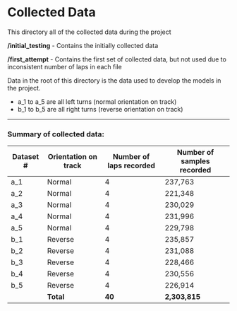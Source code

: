 # Collected Data

This directory all of the collected data during the project

**/initial_testing** - Contains the initially collected data

**/first_attempt** - Contains the first set of collected data, but not used due to inconsistent number of laps in each file

Data in the root of this directory is the data used to develop the models in the project.

- a_1 to a_5 are all left turns (normal orientation on track)
- b_1 to b_5 are all right turns (reverse orientation on track)

---

### Summary of collected data:

| Dataset # |  Orientation on track | Number of laps recorded | Number of samples recorded |
|-|-|-|-|
|a_1| Normal |4| 237,763|
|a_2| Normal |4 |221,348|
|a_3| Normal |4 |230,029|
|a_4| Normal |4 |231,996|
|a_5| Normal |4 |229,798|
|b_1| Reverse| 4| 235,857|
|b_2| Reverse| 4| 231,088|
|b_3| Reverse| 4| 228,466|
|b_4| Reverse| 4| 230,556|
|b_5| Reverse| 4| 226,914|
||**Total**| **40**| **2,303,815**|
